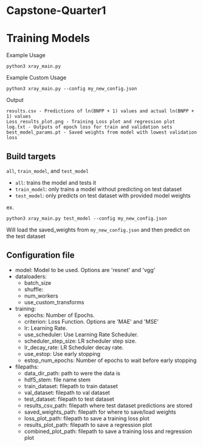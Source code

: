 # Capstone-Quarter1

# Training Models

Example Usage
```
python3 xray_main.py
```

Example Custom Usage
```
python3 xray_main.py --config my_new_config.json
```

Output
```
results.csv - Predictions of ln(BNPP + 1) values and actual ln(BNPP + 1) values
Loss_results_plot.png - Training Loss plot and regression plot
log.txt - Outputs of epoch loss for train and validation sets
best_model_params.pt - Saved weights from model with lowest validation loss
```

## Build targets

`all`, `train_model`, and `test_model`

- `all`: trains the model and tests it
- `train_model`: only trains a model without predicting on test dataset
- `test_model`: only predicts on test dataset with provided model weights

ex.

```
python3 xray_main.py test_model --config my_new_config.json
```

Will load the saved_weights from `my_new_config.json` and then predict on the test dataset

## Configuration file
- model: Model to be used. Options are 'resnet' and 'vgg'
- dataloaders:
    - batch_size
    - shuffle:
    - num_workers
    - use_custom_transforms
- training:
    - epochs: Number of Epochs. 
    - criterion: Loss Function. Options are 'MAE' and 'MSE'
    - lr: Learning Rate.
    - use_scheduler: Use Learning Rate Scheduler. 
    - scheduler_step_size: LR scheduler step size. 
    - lr_decay_rate: LR Scheduler decay rate. 
    - use_estop: Use early stopping
    - estop_num_epochs: Number of epochs to wait before early stopping
- filepaths:
    - data_dir_path: path to were the data is
    - hdf5_stem: file name stem
    - train_dataset: filepath to train dataset
    - val_dataset: filepath to val dataset
    - test_dataset: filepath to test dataset
    - results_csv_path: filepath where test dataset predictions are stored
    - saved_weights_path: filepath for where to save/load weights
    - loss_plot_path: filepath to save a training loss plot
    - results_plot_path: filepath to save a regression plot
    - combined_plot_path: filepath to save a training loss and regression plot
